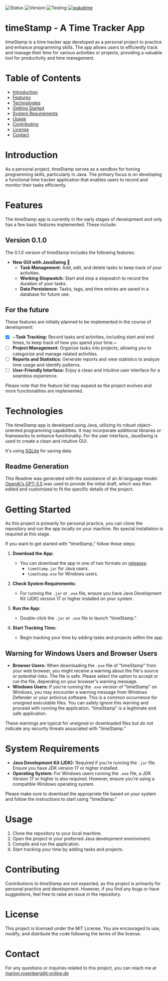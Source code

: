 ![Status](https://img.shields.io/badge/Status-early_development-yellow) ![Version](https://img.shields.io/badge/Version-0.1-orange) ![Testing](https://img.shields.io/badge/Testing-passing_5/5-darl_green) [![wakatime](https://wakatime.com/badge/user/70759c86-a6a9-488b-807d-a469ef46e73a/project/2bf56e63-bc92-407c-adde-0dbc63507934.svg)](https://wakatime.com/badge/user/70759c86-a6a9-488b-807d-a469ef46e73a/project/2bf56e63-bc92-407c-adde-0dbc63507934)
# timeStamp - A Time Tracker App

timeStamp is a time tracker app developed as a personal project to practice and enhance programming skills.
The app allows users to efficiently track and manage their time for various activities or projects, providing a valuable tool for productivity and time management.

# Table of Contents

- [Introduction](#introduction)
- [Features](#features)
- [Technologies](#technologies)
- [Getting Started](#getting-started)
- [System Requirements](#system-requirements)
- [Usage](#usage)
- [Contributing](#contributing)
- [License](#license)
- [Contact](#contact)


# Introduction
As a personal project, timeStamp serves as a sandbox for honing programming skills, particularly in Java. The primary focus is on developing a functional time tracker application that enables users to record and monitor their tasks efficiently.

# Features

The timeStamp app is currently in the early stages of development and only has a few basic features implemented. These include:

## Version 0.1.0

The 0.1.0 version of timeStamp includes the following features:

- **New GUI with JavaSwing 🎉**
  - **Task Management:** Add, edit, and delete tasks to keep track of your activities.
  - **Working Stopwatch:** Start and stop a stopwatch to record the duration of your tasks.
  - **Data Persistence:** Tasks, tags, and time entries are saved in a database for future use.

## For the future

These features are initially planned to be implemented in the course of development:

- [X] ~**Task Tracking:** Record tasks and activities, including start and end times, to keep track of how you spend your time.~
- [ ] **Project Management:** Organize tasks into projects, allowing you to categorize and manage related activities.
- [ ] **Reports and Statistics:** Generate reports and view statistics to analyze time usage and identify patterns.
- [ ] **User-Friendly Interface:** Enjoy a clean and intuitive user interface for a seamless experience.

Please note that the feature list may expand as the project evolves and more functionalities are implemented.

# Technologies
The timeStamp app is developed using Java, utilizing its robust object-oriented programming capabilities. It may incorporate additional libraries or frameworks to enhance functionality.
For the user interface, JavaSwing is used to create a clean and intuitive GUI.

It's using [SQLite](https://www.sqlite.org/index.html) for saving data.

## Readme Generation

This Readme was generated with the assistance of an AI language model. [OpenAI's GPT-3.5](https://openai.com) was used to provide the initial draft, which was then edited and customized to fit the specific details of the project.

# Getting Started
As this project is primarily for personal practice, you can clone the repository and run the app locally on your machine. No special installation is required at this stage.

If you want to get started with "timeStamp," follow these steps:

1. **Download the App:**
   - You can download the app in one of two formats on [releases](https://github.com/Sc3l3t0n/timeStamp/releases):
     - `timeStamp.jar` for Java users.
     - `timeStamp.exe` for Windows users.

2. **Check System Requirements:**
   - For running the `.jar` or `.exe` file, ensure you have Java Development Kit (JDK) version 17 or higher installed on your system.

3. **Run the App:**
   - Double-click the `.jar` or `.exe` file to launch "timeStamp."

4. **Start Tracking Time:**
   - Begin tracking your time by adding tasks and projects within the app.

## Warning for Windows Users and Browser Users

- **Browser Users:** When downloading the `.exe` file of "timeStamp" from your web browser, you might receive a warning about the file's source or potential risks. The file is safe. Please select the option to accept or run the file, depending on your browser's warning message. 
- **Windows Users:** If you're running the `.exe` version of "timeStamp" on Windows, you may encounter a warning message from Windows Defender or your antivirus software. This is a common occurrence for unsigned executable files. You can safely ignore this warning and proceed with running the application. "timeStamp" is a legitimate and safe application.

These warnings are typical for unsigned or downloaded files but do not indicate any security threats associated with "timeStamp."

# System Requirements

- **Java Development Kit (JDK):** Required if you're running the `.jar` file. Ensure you have JDK version 17 or higher installed.
- **Operating System:** For Windows users running the `.exe` file, a JDK Version 17 or higher is also required. However, ensure you're using a compatible Windows operating system.

Please make sure to download the appropriate file based on your system and follow the instructions to start using "timeStamp."

# Usage
1. Clone the repository to your local machine.
2. Open the project in your preferred Java development environment.
3. Compile and run the application.
4. Start tracking your time by adding tasks and projects.

# Contributing

Contributions to timeStamp are not expected, as this project is primarily for personal practice and development. However, if you find any bugs or have suggestions, feel free to raise an issue in the repository.

# License
This project is licensed under the MIT License. You are encouraged to use, modify, and distribute the code following the terms of the license.

# Contact

For any questions or inquiries related to this project, you can reach me at [marlon.rosenberg@t-online.de](marlon.rosenberg@t-online.de)
